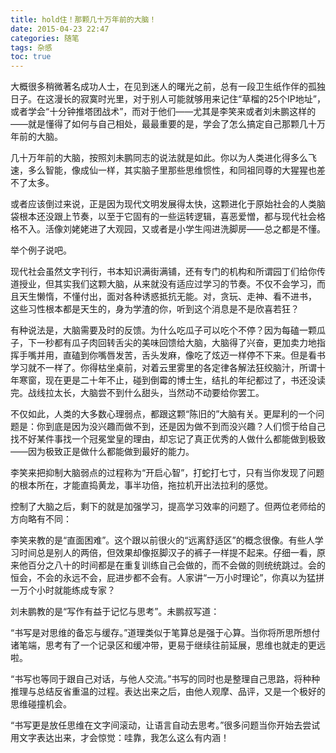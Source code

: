 ```yaml
---
title: hold住！那颗几十万年前的大脑！
date: 2015-04-23 22:47
categories: 随笔
tags: 杂感
toc: true
---
```

大概很多稍微著名成功人士，在见到迷人的曙光之前，总有一段卫生纸作伴的孤独日子。在这漫长的寂寞时光里，对于别人可能就够用来记住“草榴的25个IP地址”，或者学会“十分钟推塔团战术”，而对于他们——尤其是李笑来或者刘未鹏这样的——就是懂得了如何与自己相处，最最重要的是，学会了怎么搞定自己那颗几十万年前的大脑。

几十万年前的大脑，按照刘未鹏同志的说法就是如此。你以为人类进化得多么飞速，多么智能，像成仙一样，其实脑子里那些思维惯性，和同祖同尊的大猩猩也差不了太多。

或者应该倒过来说，正是因为现代文明发展得太快，这颗进化于原始社会的人类脑袋根本还没跟上节奏，以至于它固有的一些运转逻辑，喜恶爱憎，都与现代社会格格不入。活像刘姥姥进了大观园，又或者是小学生闯进洗脚房——总之都是不懂。

举个例子说吧。

现代社会虽然文字刊行，书本知识满街满铺，还有专门的机构和所谓园丁们给你传道授业，但其实我们这颗大脑，从来就没有适应过学习的节奏。不仅不会学习，而且天生懒惰，不懂付出，面对各种诱惑抵抗无能。对，贪玩、走神、看不进书， 这些习性根本都是天生的，身为学渣的你，听到这个消息是不是欣喜若狂？

有种说法是，大脑需要及时的反馈。为什么吃瓜子可以吃个不停？因为每磕一颗瓜子，下一秒都有瓜子肉回转舌尖的美味回馈给大脑，大脑得了兴奋，更加卖力地指挥手嘴并用，直磕到你嘴唇发苦，舌头发麻，像吃了炫迈一样停不下来。但是看书学习就不一样了。你得枯坐桌前，对着云里雾里的各定律各解法狂绞脑汁，所谓十年寒窗，现在更是二十年不止，碰到倒霉的博士生，结扎的年纪都过了，书还没读完。战线拉太长，大脑尝不到什么甜头，当然动不动要给你罢工。

不仅如此，人类的大多数心理弱点，都跟这颗“陈旧的”大脑有关。更犀利的一个问题是：你到底是因为没兴趣而做不到，还是因为做不到而没兴趣？人们惯于给自己找不好某件事找一个冠冕堂皇的理由，却忘记了真正优秀的人做什么都能做到极致——因为极致正是做什么都能做到最好的能力。

李笑来把抑制大脑弱点的过程称为“开启心智”，打蛇打七寸，只有当你发现了问题的根本所在，才能直捣黄龙，事半功倍，拖拉机开出法拉利的感觉。

控制了大脑之后，剩下的就是加强学习，提高学习效率的问题了。但两位老师给的方向略有不同：

李笑来教的是“直面困难”。这个跟以前很火的“远离舒适区”的概念很像。有些人学习时间总是别人的两倍，但效果却像抠脚汉子的裤子一样提不起来。仔细一看，原来他百分之八十的时间都是在重复训练自己会做的，而不会做的则统统跳过。会的恒会，不会的永远不会，屁进步都不会有。人家讲“一万小时理论”，你真以为猛拼一万个小时就能练成专家？

刘未鹏教的是“写作有益于记忆与思考”。未鹏叔写道：

“书写是对思维的备忘与缓存。”道理类似于笔算总是强于心算。当你将所思所想付诸笔端，思考有了一个记录区和缓冲带，更易于继续往前延展，思维也就走的更远啦。

“书写也等同于跟自己对话，与他人交流。”书写的同时也是整理自己思路，将种种推理与总结反省重温的过程。表达出来之后，由他人观摩、品评，又是一个极好的思维碰撞机会。

“书写更是放任思维在文字间滚动，让语言自动去思考。”很多问题当你开始去尝试用文字表达出来，才会惊觉：哇靠，我怎么这么有内涵！









